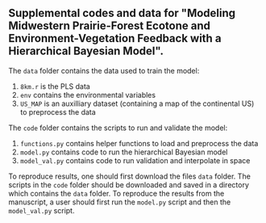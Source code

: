 ## Supplemental codes and data for "Modeling Midwestern Prairie-Forest Ecotone and Environment-Vegetation Feedback with a Hierarchical Bayesian Model".

The `data` folder contains the data used to train the model:
1) `8km.r` is the PLS data
2) `env` contains the environmental variables
3) `US_MAP` is an auxilliary dataset (containing a map of the continental US) to preprocess the data

The `code` folder contains the scripts to run and validate the model:
1) `functions.py` contains helper functions to load and preprocess the data
2) `model.py` contains code to run the hierarchical Bayesian model
3) `model_val.py` contains code to run validation and interpolate in space

To reproduce results, one should first download the files `data` folder. The scripts in the `code` folder should be downloaded and saved in a directory which contains the `data` folder. To reproduce the results from the manuscript, a user should first run the `model.py` script and then the `model_val.py` script.
